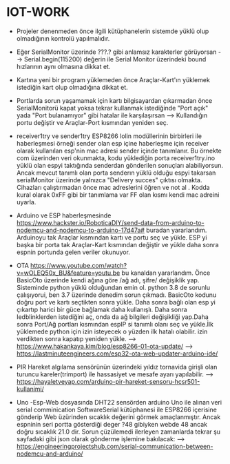 # IOT-WORK

* Projeler denenmeden önce ilgili kütüphanelerin sistemde yüklü olup olmadığının kontrolü yapılmalıdır.

* Eğer SerialMonitor üzerinde ???.? gibi anlamsız karakterler görüyorsan --> Serial.begin(115200) değerin ile Serial Monitor üzerindeki bound hızlarının aynı olmasına dikkat et.

* Kartına yeni bir program yüklemeden önce Araçlar-Kart'ın yüklemek istediğin kart olup olmadığına dikkat et.

* Portlarda sorun yaşamamak için kartı bilgisayardan çıkarmadan önce SerialMonitorü kapat yoksa tekrar kullanmak istediğinde "Port açık" yada "Port bulanamıyor" gibi hatalar ile karşılaşırsan --> Kullandığın portu değiştir ve Araçlar-Port kısmından yeniden seç.

* receiver1try ve sender1try ESP8266 lolin modüllerinin birbirleri ile haberleşmesi örneği sender olan esp içine haberleşme için receiver olarak kullanılan esp'nin mac adresi sender içinde tanımlanır. Bu örnekte com üzerinden veri okunmakta, kodu yüklediğin porta receiver1try.ino yüklü olan espyi taktığında senderdan gönderilen sonuçları alabiliyorsun. Ancak mevcut tanımlı olan porta senderın yüklü olduğu espyi takarsan serialMonitor üzerinde yalnızca "Delivery succes" çıktısı olmakta. Cihazları çalıştırmadan önce mac adreslerini öğren ve not al . Kodda kural olarak 0xFF gibi bir tanımlama var FF olan kısmı kendi mac adreini uyarla.

* Arduino ve ESP haberleşmesinde https://www.hackster.io/RoboticaDIY/send-data-from-arduino-to-nodemcu-and-nodemcu-to-arduino-17d47a# buradan yararlandım. Arduinoyu tak Araçlar kısmından kartı ve portu seç ve yükle. ESP yi başka bir porta tak Araçlar-Kart kısmından değiştir ve yükle daha sonra espnin portunda gelen veriler okunuyor.

* OTA https://www.youtube.com/watch?v=wOLEQ50x_BU&feature=youtu.be bu kanaldan yararlandım. Önce BasicOto üzerinde kendi ağına göre /ağ adı, şifre/ değişiklik yap. Sisteminde python yüklü olduğundan emin ol. python 3.8 de sorunlu çalışıyorui, ben 3.7 üzerinde denedim sorun çıkmadı. BasicOto kodunu doğru  port ve kartı seçtikten sonra yükle. Daha sonra bağlı olan esp yi çıkartıp harici bir güce bağlamak daha kullanışlı. Daha sonra ledblinklerden istediğini aç, onda da ağ bilgileri değişikliği yap.Daha sonra Port/Ağ portları kısmından espIP si tanımlı olanı seç ve yükle.İlk yüklemede python için izin isteyecek o yüzden ilk hatalı olabilir. izin verdikten sonra  kapatıp yeniden yükle.
--> https://www.hakankaya.kim/blog/esp8266-01-ota-update/
--> https://lastminuteengineers.com/esp32-ota-web-updater-arduino-ide/

* PIR Hareket algılama sensörünün üzerindeki yıldız tornavida girişli olan turuncu kareler(trimport) ile hassasiyet ve mesafe ayarı yapılabilir.
--> https://hayaletveyap.com/arduino-pir-hareket-sensoru-hcsr501-kullanimi/

* Uno -Esp-Web dosyasında DHT22 sensörden arduino Uno ile alınan veri serial comminication SoftwareSerial kütüphanesi ile ESP8266 içerisine gönderip Web üzürinden sıcaklık değerini görmek amaçlanmıştır. Ancak espninin seri portta gösterdiği deger ?48 gibiyken webde 48 ancak doğru sıcaklık 21.0 dir. Sorun çüzülemedi ilerleyen zamanlarda tekrar şu sayfadaki gibi json olarak gönderme işlemine bakılacak:
--> https://engineeringprojectshub.com/serial-communication-between-nodemcu-and-arduino/

